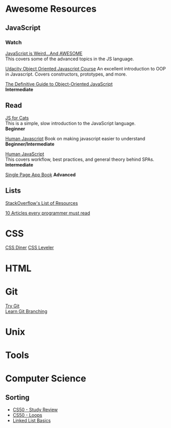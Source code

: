 # Awesome Resources

## JavaScript

### Watch

[JavaScript is Weird...And AWESOME](http://www.youtube.com/playlist?list=PLoYCgNOIyGABI011EYc-avPOsk1YsMUe_)  
This covers some of the advanced topics in the JS language.

[Udacity Object Oriented Javascript Course](https://www.udacity.com/course/object-oriented-javascript--ud015)
An excellent introduction to OOP in Javascript. Covers constructors, prototypes, and more.

[The Definitive Guide to Object-Oriented JavaScript](https://www.youtube.com/watch?v=PMfcsYzj-9M)  
**Intermediate**

## Read
[JS for Cats](http://jsforcats.com/)  
This is a simple, slow introduction to the JavaScript language.  
**Beginner**

[Human Javascript](http://humanjavascript.com/)
Book on making javascript easier to understand
**Beginner/Intermediate**

[Human JavaScript](http://read.humanjavascript.com/)  
This covers workflow, best practices, and general theory behind SPAs.  
**Intermediate**

[Single Page App Book](http://singlepageappbook.com/)
**Advanced**

## Lists
[StackOverflow's List of
Resources](http://stackoverflow.com/tags/javascript/info)

[10 Articles every programmer must read](http://www.javacodegeeks.com/2014/05/10-articles-every-programmer-must-read.html)

# CSS
[CSS Diner](http://flukeout.github.io/)
[CSS Leveler](http://toolness.github.io/css-selector-game/)

# HTML

# Git
[Try Git](https://try.github.io)  
[Learn Git Branching](http://pcottle.github.io/learnGitBranching/)

# Unix

# Tools

# Computer Science

## Sorting

* [CS50 - Study Review](https://www.youtube.com/watch?v=FlXVD06zJJ0)
* [CS50 - Loops](https://study.cs50.net/loops)
* [Linked List Basics](http://cslibrary.stanford.edu/103/)
